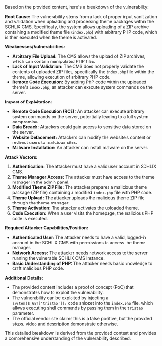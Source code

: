 Based on the provided content, here's a breakdown of the vulnerability:

**Root Cause:** The vulnerability stems from a lack of proper input sanitization and validation when uploading and processing theme packages within the SCHLIX CMS. Specifically, the system allows uploading of a ZIP archive containing a modified theme file (`index.php`) with arbitrary PHP code, which is then executed when the theme is activated.

**Weaknesses/Vulnerabilities:**
*   **Arbitrary File Upload:** The CMS allows the upload of ZIP archives, which can contain manipulated PHP files.
*   **Lack of Input Validation:**  The CMS does not properly validate the contents of uploaded ZIP files, specifically the `index.php` file within the theme, allowing execution of arbitrary PHP code.
*   **Remote Code Execution:** By adding PHP code within the uploaded theme's `index.php`, an attacker can execute system commands on the server.

**Impact of Exploitation:**
*   **Remote Code Execution (RCE):** An attacker can execute arbitrary system commands on the server, potentially leading to a full system compromise.
*   **Data Breach:** Attackers could gain access to sensitive data stored on the server.
*   **Website Defacement:** Attackers can modify the website's content or redirect users to malicious sites.
*   **Malware Installation:** An attacker can install malware on the server.

**Attack Vectors:**
1.  **Authentication:** The attacker must have a valid user account in SCHLIX CMS.
2.  **Theme Manager Access:** The attacker must have access to the theme manager in the admin panel.
3.  **Modified Theme ZIP File:** The attacker prepares a malicious theme package (ZIP file) containing a modified `index.php` file with PHP code.
4.  **Theme Upload:** The attacker uploads the malicious theme ZIP file through the theme manager.
5.  **Theme Activation:** The attacker activates the uploaded theme.
6.  **Code Execution:** When a user visits the homepage, the malicious PHP code is executed.

**Required Attacker Capabilities/Position:**
*   **Authenticated User:** The attacker needs to have a valid, logged-in account in the SCHLIX CMS with permissions to access the theme manager.
*   **Network Access:** The attacker needs network access to the server running the vulnerable SCHLIX CMS instance.
*   **Basic Understanding of PHP:** The attacker needs basic knowledge to craft malicious PHP code.

**Additional Details:**
*   The provided content includes a proof of concept (PoC) that demonstrates how to exploit the vulnerability.
*   The vulnerability can be exploited by injecting a `system($_GET['tristao']);` code snippet into the `index.php` file, which allows executing shell commands by passing them in the `tristao` parameter.
* The official vendor site claims this is a false positive, but the provided steps, video and description demonstrate otherwise.

This detailed breakdown is derived from the provided content and provides a comprehensive understanding of the vulnerability described.
